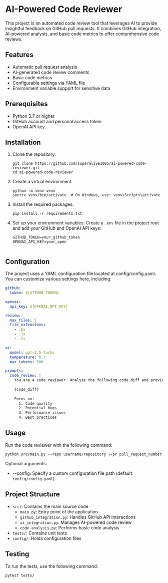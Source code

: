 # AI-Powered Code Reviewer

This project is an automated code review tool that leverages AI to provide insightful feedback on GitHub pull requests. It combines GitHub integration, AI-powered analysis, and basic code metrics to offer comprehensive code reviews.

## Features

- Automatic pull request analysis
- AI-generated code review comments
- Basic code metrics
- Configurable settings via YAML file
- Environment variable support for sensitive data

## Prerequisites

- Python 3.7 or higher
- GitHub account and personal access token
- OpenAI API key

## Installation

1. Clone the repository:
   ```
   git clone https://github.com/superalive1005/ai-powered-code-reviewer.git
   cd ai-powered-code-reviewer
   ```

2. Create a virtual environment:
   ```
   python -m venv venv
   source venv/bin/activate  # On Windows, use: venv\Scripts\activate
   ```

3. Install the required packages:
   ```
   pip install -r requirements.txt
   ```

4. Set up your environment variables:
   Create a `.env` file in the project root and add your GitHub and OpenAI API keys:
   ```
   GITHUB_TOKEN=your_github_token
   OPENAI_API_KEY=your_open
  
## Configuration
The project uses a YAML configuration file located at config/config.yaml. You can customize various settings here, including:
```yaml
github:
  token: ${GITHUB_TOKEN}

openai:
  api_key: ${OPENAI_API_KEY}

review:
  max_files: 5
  file_extensions:
    - .py
    - .js
    - .ts

ai:
  model: gpt-3.5-turbo
  temperature: 0.7
  max_tokens: 500

prompts:
  code_review: |
    You are a code reviewer. Analyze the following code diff and provide constructive feedback:
    
    {code_diff}
    
    Focus on:
      1. Code quality
      2. Potential bugs
      3. Performance issues
      4. Best practices
```

## Usage
Run the code reviewer with the following command:
```
python src/main.py --repo username/repository --pr pull_request_number
```

Optional arguments:
- --config: Specify a custom configuration file path (default: `config/config.yaml`)

## Project Structure
- `src/`: Contains the main source code
  - `main.py`: Entry point of the application
  - `github_integration.py`: Handles GitHub API interactions
  - `ai_integration.py`: Manages AI-powered code review
  - `code_analysis.py`: Performs basic code analysis
- `tests/`: Contains unit tests
- `config/`: Holds configuration files

## Testing

To run the tests, use the following command:
```
pytest tests/
```


